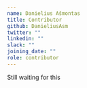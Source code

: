 ```yaml
---
name: Danielius Ašmontas
title: Contributor
github: DanieliusAsm
twitter: ""
linkedin: ""
slack: ""
joining_date: ""
role: contributor
---
```


Still waiting for this

